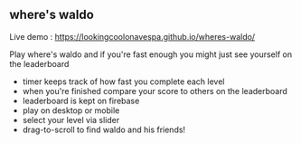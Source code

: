 where's waldo  
---
Live demo : https://lookingcoolonavespa.github.io/wheres-waldo/

Play where's waldo and if you're fast enough you might just see yourself on the leaderboard

- timer keeps track of how fast you complete each level
- when you're finished compare your score to others on the leaderboard
- leaderboard is kept on firebase
- play on desktop or mobile
- select your level via slider
- drag-to-scroll to find waldo and his friends!
